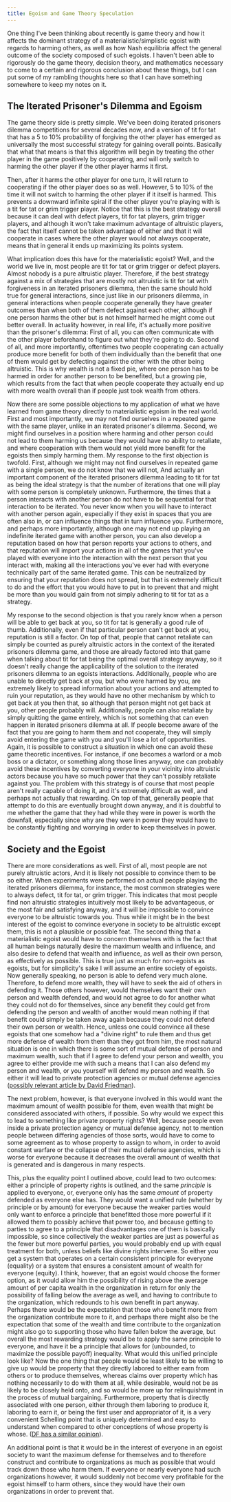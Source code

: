 ```yaml
---
title: Egoism and Game Theory Speculation
---
```


One thing I've been thinking about recently is game theory and how it affects the dominant strategy of a materialistic/simplistic egoist with regards to harming others, as well as how Nash equilibria affect the general outcome of the society composed of such egoists. I haven't been able to rigorously do the game theory, decision theory, and mathematics necessary to come to a certain and rigorous conclusion about these things, but I can put some of my rambling thoughts here so that I can have something somewhere to keep my notes on it.

## The Iterated Prisoner's Dilemma and Egoism
The game theory side is pretty simple. We've been doing iterated prisoners dilemma competitions for several decades now, and a version of tit for tat that has a 5 to 10% probability of forgiving the other player has emerged as universally the most successful strategy for gaining overall points. Basically that what that means is that this algorithm will begin by treating the other player in the game positively by cooperating, and will only switch to harming the other player if the other player harms it first.

Then, after it harms the other player for one turn, it will return to cooperating if the other player does so as well. However, 5 to 10% of the time it will not switch to harming the other player if it itself is harmed. This prevents a downward infinite spiral if the other player you're playing with is a tit for tat or grim trigger player. Notice that this is the best strategy overall because it can deal with defect players, tit for tat players, grim trigger players, and although it won't take maximum advantage of altruistic players, the fact that itself cannot be taken advantage of either and that it will cooperate in cases where the other player would not always cooperate, means that in general it ends up maximizing its points system.

What implication does this have for the materialistic egoist? Well, and the world we live in, most people are tit for tat or grim trigger or defect players. Almost nobody is a pure altruistic player. Therefore, if the best strategy against a mix of strategies that are mostly not altruistic is tit for tat with forgiveness in an iterated prisoners dilemma, then the same should hold true for general interactions, since just like in our prisoners dilemma, in general interactions when people cooperate generally they have greater outcomes than when both of them defect against each other, although if one person harms the other but is not himself harmed he might come out better overall. In actuality however, in real life, it's actually more positive than the prisoner's dilemma: First of all, you can often communicate with the other player beforehand to figure out what they're going to do. Second of all, and more importantly, oftentimes two people cooperating can actually produce more benefit for both of them individually than the benefit that one of them would get by defecting against the other with the other being altruistic. This is why wealth is not a fixed pie, where one person has to be harmed in order for another person to be benefited, but a growing pie, which results from the fact that when people cooperate they actually end up with more wealth overall than if people just took wealth from others.

Now there are some possible objections to my application of what we have learned from game theory directly to materialistic egoism in the real world. First and most importantly, we may not find ourselves in a repeated game with the same player, unlike in an iterated prisoner's dilemma. Second, we might find ourselves in a position where harming and other person could not lead to them harming us because they would have no ability to retaliate, and where cooperation with them would not yield more benefit for the egoists then simply harming them.
My response to the first objection is twofold. First, although we might may not find ourselves in repeated game with a single person, we do not know that we will not, And actually an important component of the iterated prisoners dilemma leading to tit for tat as being the ideal strategy is that the number of iterations that one will play with some person is completely unknown. Furthermore, the times that a person interacts with another person do not have to be sequential for that interaction to be iterated. You never know when you will have to interact with another person again, especially if they exist in spaces that you are often also in, or can influence things that in turn influence you. Furthermore, and perhaps more importantly, although one may not end up playing an indefinite iterated game with another person, you can also develop a reputation based on how that person reports your actions to others, and that reputation will import your actions in all of the games that you've played with everyone into the interaction with the next person that you interact with, making all the interactions you've ever had with everyone technically part of the same iterated game. This can be neutralized by ensuring that your reputation does not spread, but that is extremely difficult to do and the effort that you would have to put in to prevent that and might be more than you would gain from not simply adhering to tit for tat as a strategy.

My response to the second objection is that you rarely know when a person will be able to get back at you, so tit for tat is generally a good rule of thumb. Additionally, even if that particular person can't get back at you, reputation is still a factor. On top of that, people that cannot retaliate can simply be counted as purely altruistic actors in the context of the iterated prisoners dilemma game, and those are already factored into that game when talking about tit for tat being the optimal overall strategy anyway, so it doesn't really change the applicability of the solution to the iterated prisoners dilemma to an egoists interactions. Additionally, people who are unable to directly get back at you, but who were harmed by you, are extremely likely to spread information about your actions and attempted to ruin your reputation, as they would have no other mechanism by which to get back at you then that, so although that person might not get back at you, other people probably will.
Additionally, people can also retaliate by simply quitting the game entirely, which is not something that can even happen in iterated prisoners dilemma at all. If people become aware of the fact that you are going to harm them and not cooperate, they will simply avoid entering the game with you and you'll lose a lot of opportunities.
Again, it is possible to construct a situation in which one can avoid these game theoretic incentives. For instance, if one becomes a warlord or a mob boss or a dictator, or something along those lines anyway, one can probably avoid these incentives by converting everyone in your vicinity into altruistic actors because you have so much power that they can't possibly retaliate against you. The problem with this strategy is of course that most people aren't really capable of doing it, and it's extremely difficult as well, and perhaps not actually that rewarding. On top of that, generally people that attempt to do this are eventually brought down anyway, and it is doubtful to me whether the game that they had while they were in power is worth the downfall, especially since why are they were in power they would have to be constantly fighting and worrying in order to keep themselves in power.

## Society and the Egoist
There are more considerations as well. First of all, most people are not purely altruistic actors, And it is likely not possible to convince them to be so either. When experiments were performed on actual people playing the iterated prisoners dilemma, for instance, the most common strategies were to always defect, tit for tat, or grim trigger. This indicates that most people find non altruistic strategies intuitively most likely to be advantageous, or the most fair and satisfying anyway, and it will be impossible to convince everyone to be altruistic towards you. Thus while it might be in the best interest of the egoist to convince everyone in society to be altruistic except them, this is not a plausible or possible feat.
The second thing that a materialistic egoist would have to concern themselves with is the fact that all human beings naturally desire the maximum wealth and influence, and also desire to defend that wealth and influence, as well as their own person, as effectively as possible. This is true just as much for non-egoists as egoists, but for simplicity's sake I will assume an entire society of egoists. Now generally speaking, no person is able to defend very much alone. Therefore, to defend more wealth, they will have to seek the aid of others in defending it. Those others however, would themselves want their own person and wealth defended, and would not agree to do for another what they could not do for themselves, since any benefit they could get from defending the person and wealth of another would mean nothing if that benefit could simply be taken away again because they could not defend their own person or wealth. Hence, unless one could convince all these egoists that one somehow had a "divine right" to rule them and thus get more defense of wealth from them than they got from him, the most natural situation is one in which there is some sort of mutual defense of person and maximum wealth, such that if I agree to defend your person and wealth, you agree to either provide me with such a means that I can also defend my person and wealth, or you yourself will defend my person and wealth. So either it will lead to private protection agencies or mutual defense agencies ([possibly relevant article by David Friedman](http://www.daviddfriedman.com/Academic/FeudThenandNow.html)).

The next problem, however, is that everyone involved in this would want the maximum amount of wealth possible for them, even wealth that might be considered associated with others, if possible. So why would we expect this to lead to something like private property rights? Well, because people even inside a private protection agency or mutual defense agency, not to mention people between differing agencies of those sorts, would have to come to some agreement as to whose property to assign to whom, in order to avoid constant warfare or the collapse of their mutual defense agencies, which is worse for everyone because it decreases the overall amount of wealth that is generated and is dangerous in many respects.

This, plus the equality point I outlined above, could lead to two outcomes: either a principle of property rights is outlined, and the same *principle* is applied to everyone, or, everyone only has the same *amount* of property defended as everyone else has. They would want a unified rule (whether by principle or by amount) for everyone because the weaker parties would only want to enforce a principle that benefitted those more powerful if it allowed them to possibly achieve that power too, and because getting to parties to agree to a principle that disadvantages one of them is basically impossible, so since collectively the weaker parties are just as powerful as the fewer but more powerful parties, you would probably end up with equal treatment for both, unless beliefs like divine rights intervene. So either you get a system that operates on a certain consistent principle for everyone (equality) or a system that ensures a consistent amount of wealth for everyone (equity). I think, however, that an egoist would choose the former option, as it would allow him the possibility of rising above the average amount of per capita wealth in the organization in return for only the possibility of falling below the average as well, and having to contribute to the organization, which redounds to his own benefit in part anyway. Perhaps there would be the expectation that those who benefit more from the organization contribute more to it, and perhaps there might also be the expectation that some of the wealth and time contribute to the organization might also go to supporting those who have fallen below the average, but overall the most rewarding strategy would be to apply the same principle to everyone, and have it be a principle that allows for (unbounded, to maximize the possible payoff) inequality.
What would this unified principle look like? Now the one thing that people would be least likely to be willing to give up would be property that they directly labored to either earn from others or to produce themselves, whereas claims over property which has nothing necessarily to do with them at all, while desirable, would not be as likely to be closely held onto, and so would be more up for relinquishment in the process of mutual bargaining. Furthermore, property that is directly associated with one person, either through them laboring to produce it, laboring to earn it, or being the first user and appropriator of it, is a very convenient Schelling point that is uniquely determined and easy to understand when compared to other conceptions of whose property is whose. ([DF has a similar opinion](http://www.daviddfriedman.com/Academic/Property/Property.html)).

An additional point is that it would be in the interest of everyone in an egoist society to want the maximum defense for themselves and to therefore construct and contribute to organizations as much as possible that would track down those who harm them. If everyone or nearly everyone had such organizations however, it would suddenly not become very profitable for the egoist himself to harm others, since they would have their own organizations in order to prevent that.
